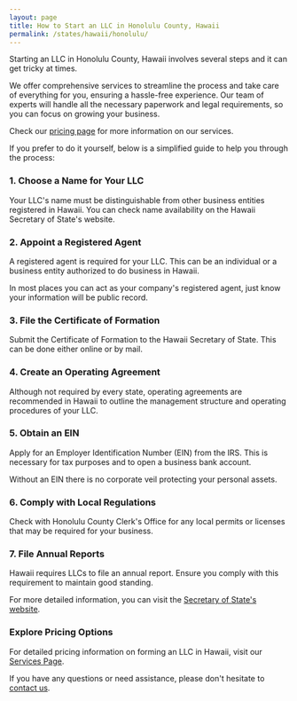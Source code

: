 ```yaml
---
layout: page
title: How to Start an LLC in Honolulu County, Hawaii
permalink: /states/hawaii/honolulu/
---
```


<p>Starting an LLC in Honolulu County, Hawaii involves several steps and it can get tricky at times.</p>

<p>We offer comprehensive services to streamline the process and take care of everything for you, ensuring a hassle-free experience. Our team of experts will handle all the necessary paperwork and legal requirements, so you can focus on growing your business.</p>

<p>Check our <a href="/services/">pricing page</a> for more information on our services.</p>

<p>If you prefer to do it yourself, below is a simplified guide to help you through the process:</p>

<h3>1. Choose a Name for Your LLC</h3>
<p>Your LLC's name must be distinguishable from other business entities registered in Hawaii. You can check name availability on the Hawaii Secretary of State's website.</p>

<h3>2. Appoint a Registered Agent</h3>
<p>A registered agent is required for your LLC. This can be an individual or a business entity authorized to do business in Hawaii.</p>

<p>In most places you can act as your company's registered agent, just know your information will be public record.<p>

<h3>3. File the Certificate of Formation</h3>
<p>Submit the Certificate of Formation to the Hawaii Secretary of State. This can be done either online or by mail.</p>

<h3>4. Create an Operating Agreement</h3>
<p>Although not required by every state, operating agreements are recommended in Hawaii to outline the management structure and operating procedures of your LLC.</p>

<h3>5. Obtain an EIN</h3>
<p>Apply for an Employer Identification Number (EIN) from the IRS. This is necessary for tax purposes and to open a business bank account.</p>

<p>Without an EIN there is no corporate veil protecting your personal assets.</p>

<h3>6. Comply with Local Regulations</h3>
<p>Check with Honolulu County Clerk's Office for any local permits or licenses that may be required for your business.</p>

<h3>7. File Annual Reports</h3>
<p>Hawaii requires LLCs to file an annual report. Ensure you comply with this requirement to maintain good standing.</p>

<p>For more detailed information, you can visit the <a href="https://cca.hawaii.gov/breg/">Secretary of State's website</a>.</p>

<h3>Explore Pricing Options</h3>
<p>For detailed pricing information on forming an LLC in Hawaii, visit our <a href="/services/">Services Page</a>.</p>
<p>If you have any questions or need assistance, please don't hesitate to <a href="https://www.businessinitiative.org/contact/" target="_blank">contact us</a>.</p>
